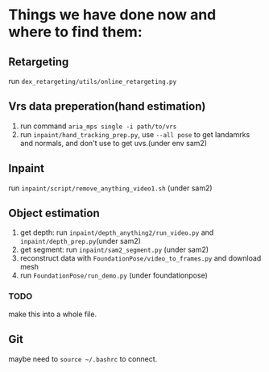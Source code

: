 # Things we have done now and where to find them:
  ## Retargeting
  run `dex_retargeting/utils/online_retargeting.py`
  ## Vrs data preperation(hand estimation)
  1. run command `aria_mps single -i path/to/vrs` 
  2. run `inpaint/hand_tracking_prep.py`, use `--all pose` to get landamrks and normals, and don't use to get uvs.(under env sam2)
  ## Inpaint
  run `inpaint/script/remove_anything_video1.sh` (under sam2)
  ## Object estimation
  1. get depth: run `inpaint/depth_anything2/run_video.py` and `inpaint/depth_prep.py`(under sam2)
  2. get segment: run `inpaint/sam2_segment.py` (under sam2)
  3. reconstruct data with `FoundationPose/video_to_frames.py` and download mesh
  4. run `FoundationPose/run_demo.py` (under foundationpose)
  ### TODO ###
  make this into a whole file.

  ## Git
  maybe need to `source ~/.bashrc` to connect.
